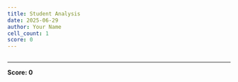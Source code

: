 ```yaml
---
title: Student Analysis
date: 2025-06-29
author: Your Name
cell_count: 1
score: 0
---
```


```python

```


---
**Score: 0**